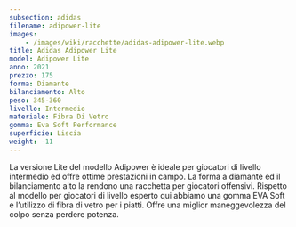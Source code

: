 ```yaml
---
subsection: adidas
filename: adipower-lite
images:
    - /images/wiki/racchette/adidas-adipower-lite.webp
title: Adidas Adipower Lite
model: Adipower Lite
anno: 2021
prezzo: 175
forma: Diamante
bilanciamento: Alto
peso: 345-360
livello: Intermedio
materiale: Fibra Di Vetro
gomma: Eva Soft Performance
superficie: Liscia
weight: -11
---
```

La versione Lite del modello Adipower è ideale per giocatori di livello intermedio ed offre ottime prestazioni in campo. La forma a diamante ed il bilanciamento alto la rendono una racchetta per giocatori offensivi. Rispetto al modello per giocatori di livello esperto qui abbiamo una gomma EVA Soft e l’utilizzo di fibra di vetro per i piatti. Offre una miglior maneggevolezza del colpo senza perdere potenza.
